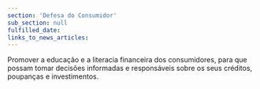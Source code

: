 ```yaml
---
section: 'Defesa do Consumidor'
sub_section: null
fulfilled_date:
links_to_news_articles:
---
```


Promover a educação e a literacia financeira dos consumidores, para que possam tomar decisões informadas e responsáveis sobre os seus créditos, poupanças e investimentos.